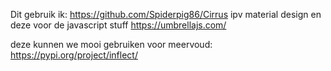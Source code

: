 Dit gebruik ik:
https://github.com/Spiderpig86/Cirrus ipv material design
en deze voor de javascript stuff
https://umbrellajs.com/

deze kunnen we mooi gebruiken voor meervoud:
https://pypi.org/project/inflect/
